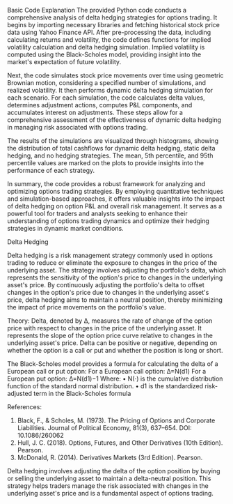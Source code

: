 Basic Code Explanation
The provided Python code conducts a comprehensive analysis of delta hedging strategies for options trading. It begins by importing necessary libraries and fetching historical stock price data using Yahoo Finance API. After pre-processing the data, including calculating returns and volatility, the code defines functions for implied volatility calculation and delta hedging simulation. Implied volatility is computed using the Black-Scholes model, providing insight into the market's expectation of future volatility.

Next, the code simulates stock price movements over time using geometric Brownian motion, considering a specified number of simulations, and realized volatility. It then performs dynamic delta hedging simulation for each scenario. For each simulation, the code calculates delta values, determines adjustment actions, computes P&L components, and accumulates interest on adjustments. These steps allow for a comprehensive assessment of the effectiveness of dynamic delta hedging in managing risk associated with options trading.

The results of the simulations are visualized through histograms, showing the distribution of total cashflows for dynamic delta hedging, static delta hedging, and no hedging strategies. The mean, 5th percentile, and 95th percentile values are marked on the plots to provide insights into the performance of each strategy.

In summary, the code provides a robust framework for analyzing and optimizing options trading strategies. By employing quantitative techniques and simulation-based approaches, it offers valuable insights into the impact of delta hedging on option P&L and overall risk management. It serves as a powerful tool for traders and analysts seeking to enhance their understanding of options trading dynamics and optimize their hedging strategies in dynamic market conditions.



Delta Hedging

Delta hedging is a risk management strategy commonly used in options trading to reduce or eliminate the exposure to changes in the price of the underlying asset. The strategy involves adjusting the portfolio's delta, which represents the sensitivity of the option's price to changes in the underlying asset's price. By continuously adjusting the portfolio's delta to offset changes in the option's price due to changes in the underlying asset's price, delta hedging aims to maintain a neutral position, thereby minimizing the impact of price movements on the portfolio's value.

Theory:
Delta, denoted by Δ, measures the rate of change of the option price with respect to changes in the price of the underlying asset. It represents the slope of the option price curve relative to changes in the underlying asset's price. Delta can be positive or negative, depending on whether the option is a call or put and whether the position is long or short.

The Black-Scholes model provides a formula for calculating the delta of a European call or put option:
For a European call option: Δ=N(d1)
For a European put option: Δ=N(d1)−1
Where:
•	N(⋅) is the cumulative distribution function of the standard normal distribution.
•	d1 is the standardized risk-adjusted term in the Black-Scholes formula

References:
1.	Black, F., & Scholes, M. (1973). The Pricing of Options and Corporate Liabilities. Journal of Political Economy, 81(3), 637–654. DOI: 10.1086/260062
2.	Hull, J. C. (2018). Options, Futures, and Other Derivatives (10th Edition). Pearson.
3.	McDonald, R. (2014). Derivatives Markets (3rd Edition). Pearson.

Delta hedging involves adjusting the delta of the option position by buying or selling the underlying asset to maintain a delta-neutral position. This strategy helps traders manage the risk associated with changes in the underlying asset's price and is a fundamental aspect of options trading.

